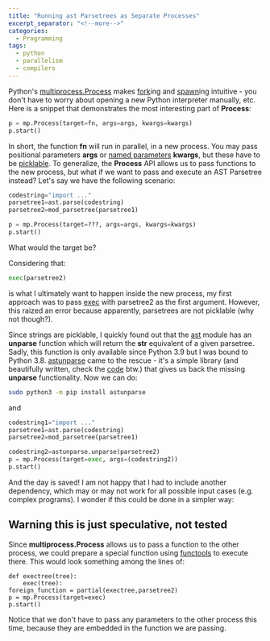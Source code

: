 ```yaml
---
title: "Running ast Parsetrees as Separate Processes"
excerpt_separator: "<!--more-->"
categories:
  - Programming
tags:
  - python
  - parallelism
  - compilers
---
```


Python's [multiprocess.Process](https://docs.python.org/3/library/multiprocessing.html) makes [fork][1]ing and [spawn][2]ing intuitive - you don't have to worry about opening a new Python interpreter manually, etc. Here is a snippet that demonstrates the most interesting part of **Process**:

~~~python
p = mp.Process(target=fn, args=args, kwargs=kwargs)    
p.start()                                              
~~~

In short, the function **fn** will run in parallel, in a new process. You may pass positional parameters **args** or [named parameters][3] **kwargs**, but these have to be [picklable][4]. To generalize, the **Process** API allows us to pass functions to the new process, but what if we want to pass and execute an AST Parsetree instead? Let's say we have the following scenario:

~~~python
codestring="import ..."
parsetree1=ast.parse(codestring)
parsetree2=mod_parsetree(parsetree1)

p = mp.Process(target=???, args=args, kwargs=kwargs)    
p.start()                                              
~~~

What would the target be?

Considering that:

~~~python
exec(parsetree2)
~~~

is what I ultimately want to happen inside the new process, my first approach was to pass [exec](https://docs.python.org/3/library/functions.html#exec) with parsetree2 as the first argument. However, this raized an error because apparently, parsetrees are not picklable (why not though?).

Since strings are picklable, I quickly found out that the [ast](https://docs.python.org/3/library/ast.html) module has an **unparse** function which will return the **str** equivalent of a given parsetree. Sadly, this function is only available since Python 3.9 but I was bound to Python 3.8. [astunparse](https://pypi.org/project/astunparse/) came to the rescue - it's a simple library (and beautifully written, check the [code](https://github.com/simonpercivall/astunparse) btw.) that gives us back the missing **unparse** functionality. Now we can do:

~~~bash
sudo python3 -m pip install astunparse
~~~

and

~~~python
codestring1="import ..."
parsetree1=ast.parse(codestring)
parsetree2=mod_parsetree(parsetree1)

codestring2=astunparse.unparse(parsetree2)
p = mp.Process(target=exec, args=(codestring2))    
p.start()                                              
~~~

And the day is saved! I am not happy that I had to include another dependency, which may or may not work for all possible input cases (e.g. complex programs). I wonder if this could be done in a simpler way:

## Warning this is just speculative, not tested

Since **multiprocess.Process** allows us to pass a function to the other process, we could prepare a special function using [functools](https://docs.python.org/3/library/functools.html) to execute there. This would look something among the lines of:

~~~
def exectree(tree):
    exec(tree):
foreign_function = partial(exectree,parsetree2)
p = mp.Process(target=exec)    
p.start()                                              
~~~

Notice that we don't have to pass any parameters to the other process this time, because they are embedded in the function we are passing.


[4]: https://docs.python.org/3/library/pickle.html

[3]: https://en.wikipedia.org/wiki/Named_parameter

[1]: https://en.wikipedia.org/wiki/Fork_(system_call)
[2]: https://en.wikipedia.org/wiki/Spawn_(computing)
